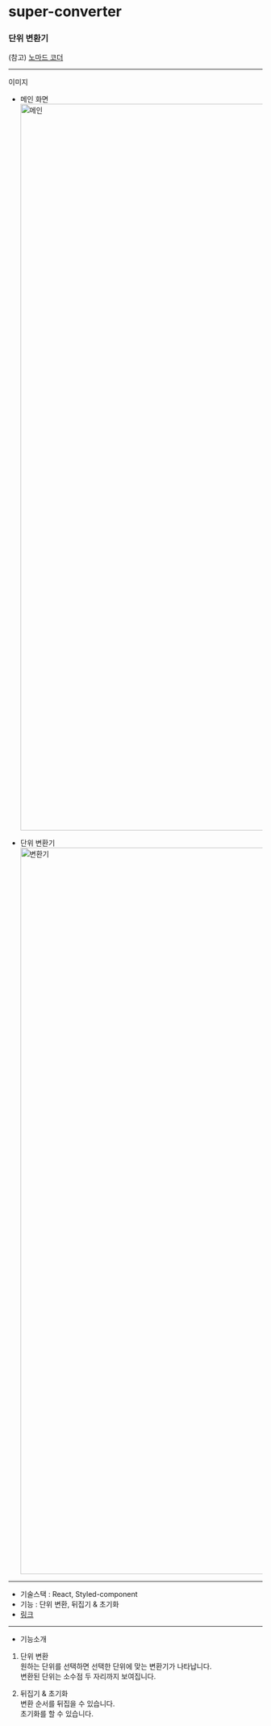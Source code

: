 # super-converter

### 단위 변환기

(참고) [노마드 코더](https://nomadcoders.co/)

---

이미지

- 메인 화면
  <img width="1440" alt="메인" src="https://user-images.githubusercontent.com/105588175/215321942-ce40300a-a587-415b-be4b-dce7211f896d.png">

- 단위 변환기
  <img width="1440" alt="변환기" src="https://user-images.githubusercontent.com/105588175/215321945-538bad91-6556-4572-b9dd-95f7528f1b15.png">

---

- 기술스택 : React, Styled-component <br >
- 기능 : 단위 변환, 뒤집기 & 초기화 <br >
- [링크](https://soohyuneee.github.io/super-converter/)

---

- 기능소개

1. 단위 변환
   </br> 원하는 단위를 선택하면 선택한 단위에 맞는 변환기가 나타납니다.
   </br> 변환된 단위는 소수점 두 자리까지 보여집니다.

2. 뒤집기 & 초기화
   </br> 변환 순서를 뒤집을 수 있습니다.
   </br> 초기화를 할 수 있습니다.
